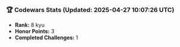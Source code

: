 ### 🏆 Codewars Stats (Updated: 2025-04-27 10:07:26 UTC)

- **Rank:** 8 kyu
- **Honor Points:** 3
- **Completed Challenges:** 1
